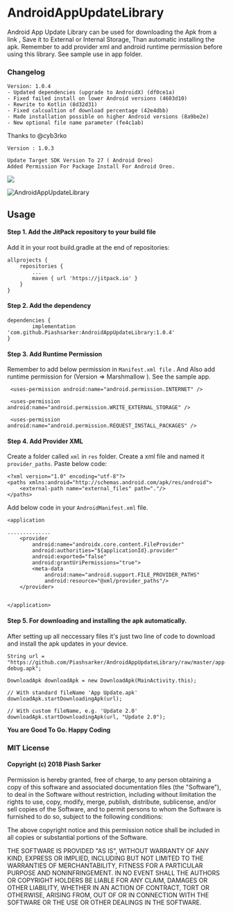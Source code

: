 # AndroidAppUpdateLibrary
Android App Update Library can be used for downloading the Apk from a link , Save it to External or Internal Storage, Than automatic installing the apk. Remember to add provider xml and android runtime permission before using this library. See sample use in app folder.

### Changelog 
    Version: 1.0.4
    - Updated dependencies (upgrade to AndroidX) (df0ce1a)
    - Fixed failed install on lower Android versions (4603d10)
    - Rewrite to Kotlin (8d32d31)
    - Fixed calcualtion of download percentage (42e4dbb)
    - Made installation possible on higher Android versions (8a9be2e)
    - New optional file name parameter (fe4c1ab)
  
   Thanks to @cyb3rko 

    Version : 1.0.3
    
    Update Target SDK Version To 27 ( Android Oreo)
    Added Permission For Package Install For Android Oreo.




[![](https://jitpack.io/v/Piashsarker/AndroidAppUpdateLibrary.svg)](https://jitpack.io/#Piashsarker/AndroidAppUpdateLibrary)

![AndroidAppUpdateLibrary](https://github.com/Piashsarker/AndroidAppUpdateLibrary/blob/master/AppUpdateLibrary.gif)

## Usage 

#### Step 1. Add the JitPack repository to your build file 

Add it in your root build.gradle at the end of repositories: </br> 


	allprojects {
		repositories {
			...
			maven { url 'https://jitpack.io' }
		}
	}
  
#### Step 2. Add the dependency

	dependencies {
	        implementation 'com.github.Piashsarker:AndroidAppUpdateLibrary:1.0.4'
	}
  
  
#### Step 3. Add Runtime Permission 

Remember to add below  permission in `Manifest.xml file` . And Also add runtime permission for (Version => Marshmallow ). See the sample app. 

     <uses-permission android:name="android.permission.INTERNET" />
  
     <uses-permission android:name="android.permission.WRITE_EXTERNAL_STORAGE" />
     
     <uses-permission android:name="android.permission.REQUEST_INSTALL_PACKAGES" /> 
     
 
 ####  Step 4. Add Provider XML 
 Create a folder called `xml` in `res` folder. Create a xml file and named it `provider_paths`. Paste below code: 
 
    <?xml version="1.0" encoding="utf-8"?>
    <paths xmlns:android="http://schemas.android.com/apk/res/android">
    	<external-path name="external_files" path="."/>
    </paths>
      
 Add below code in your `AndroidManifest.xml` file.    
 

    <application
      
	..............
        <provider
            android:name="androidx.core.content.FileProvider"
            android:authorities="${applicationId}.provider"
            android:exported="false"
            android:grantUriPermissions="true">
            <meta-data
                android:name="android.support.FILE_PROVIDER_PATHS"
                android:resource="@xml/provider_paths"/>
        </provider>


    </application>

 
 #### Step 5. For downloading and installing the apk automatically.
 
 After setting up all neccessary files it's just two line of code to download and install the apk updates in your device. 
  	
	String url = "https://github.com/Piashsarker/AndroidAppUpdateLibrary/raw/master/app-debug.apk";
	
	DownloadApk downloadApk = new DownloadApk(MainActivity.this);
       	
	// With standard fileName 'App Update.apk'
	downloadApk.startDownloadingApk(url);
	
	// With custom fileName, e.g. 'Update 2.0'
 	downloadApk.startDownloadingApk(url, "Update 2.0");
 
 
 <b> You are Good To Go. Happy Coding </b> 
 
 ### MIT License

#### Copyright (c) 2018 Piash Sarker

Permission is hereby granted, free of charge, to any person obtaining a copy
of this software and associated documentation files (the "Software"), to deal
in the Software without restriction, including without limitation the rights
to use, copy, modify, merge, publish, distribute, sublicense, and/or sell
copies of the Software, and to permit persons to whom the Software is
furnished to do so, subject to the following conditions:

The above copyright notice and this permission notice shall be included in all
copies or substantial portions of the Software.

THE SOFTWARE IS PROVIDED "AS IS", WITHOUT WARRANTY OF ANY KIND, EXPRESS OR
IMPLIED, INCLUDING BUT NOT LIMITED TO THE WARRANTIES OF MERCHANTABILITY,
FITNESS FOR A PARTICULAR PURPOSE AND NONINFRINGEMENT. IN NO EVENT SHALL THE
AUTHORS OR COPYRIGHT HOLDERS BE LIABLE FOR ANY CLAIM, DAMAGES OR OTHER
LIABILITY, WHETHER IN AN ACTION OF CONTRACT, TORT OR OTHERWISE, ARISING FROM,
OUT OF OR IN CONNECTION WITH THE SOFTWARE OR THE USE OR OTHER DEALINGS IN THE
SOFTWARE.
